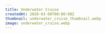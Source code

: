 ```yaml
---
title: Underwater Cruise
createdAt: 2020-03-08T00:00:00Z
thumbnail: underwater_cruise_thumbnail.webp
image: underwater_cruise.webp
---
```

